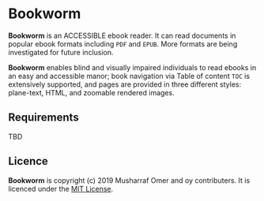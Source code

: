 # Bookworm

**Bookworm** is an ACCESSIBLE ebook reader. It can read documents in  popular ebook formats including `PDF` and `EPUB`. More formats are being investigated for future inclusion.

**Bookworm** enables blind and visually impaired individuals to read ebooks in an easy and accessible manor; book navigation via Table of content `TOC` is extensively supported, and pages are provided in three different styles: plane-text, HTML, and zoomable rendered images.

## Requirements

TBD

## Licence

**Bookworm** is copyright (c) 2019 Musharraf Omer and oy contributers. It is licenced under the [MIT License](https://github.com/mush42/bookworm/blob/master/LICENSE).
